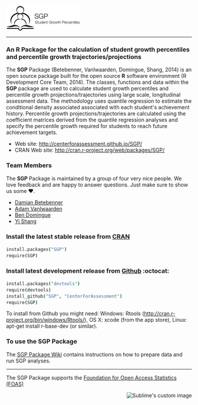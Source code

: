 ![SGP_Logo](https://raw.githubusercontent.com/CenterForAssessment/SGP_Resources/master/misc/SGP2.jpg)

______________________________________________________________________________________________________

### An R Package for the calculation of student growth percentiles and percentile growth trajectories/projections


The **SGP** Package (Betebenner, VanIwaarden, Domingue, Shang, 2014) is an open source package built for the open source **R** software environment (R Development Core Team, 2014). The classes, functions and data within the **SGP** package are used to calculate student growth percentiles and percentile growth projections/trajectories using large scale, longitudinal assessment data. The methodology uses quantile regression to estimate the conditional density associated associated with each student's achievement history. Percentile growth projections/trajectories are calculated using the coefficient matrices derived from the quantile regression analyses and specify the percentile growth required for students to reach future achievement targets.

* Web site: http://centerforassessment.github.io/SGP/
* CRAN Web site: http://cran.r-project.org/web/packages/SGP/

### Team Members

The **SGP** Package is maintained by a group of four very nice people. We love feedback and are happy to answer questions. Just make sure to show us some :heart:.

* [Damian Betebenner](https://github.com/dbetebenner)
* [Adam VanIwaarden](https://github.com/adamvi)
* [Ben Domingue](https://github.com/ben-domingue)
* [Yi Shang](https://github.com/shangyi)



### Install the latest stable release from [CRAN](http://cran.r-project.org/package=SGP)

```coffee
install.packages("SGP")
require(SGP)
```


### Install latest development release from [Github](https://github.com/CenterForAssessment/SGP/) :octocat:

```coffee 
install.packages("devtools")
require(devtools)
install_github("SGP", "CenterForAssessment")
require(SGP)
```

To install from Github you might need: Windows: Rtools (http://cran.r-project.org/bin/windows/Rtools/), OS X: xcode (from the app store),
Linux: apt-get install r-base-dev (or similar).


### To use the SGP Package

The [SGP Package Wiki](https://github.com/CenterForAssessment/SGP/wiki/Home) contains instructions on how to prepare data and run SGP analyses.

___________________________________________________________________


The SGP Package supports the [Foundation for Open Access Statistics (FOAS)](http://www.foastat.org/index.html)
<p align="right">
  <img src="http://www.foastat.org/images/foas.png" alt="Sublime's custom image" style="width: 25%;"/>
</p>
